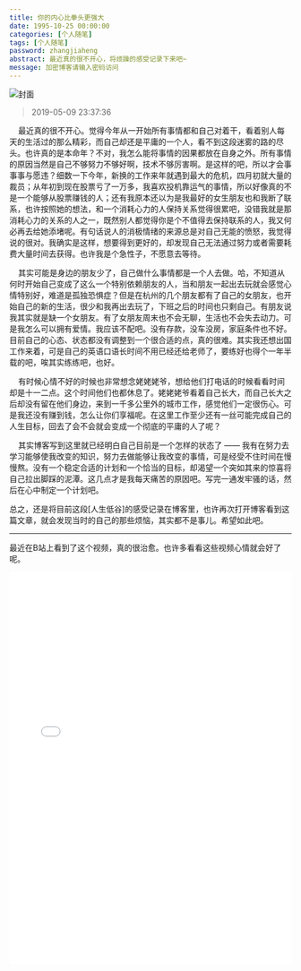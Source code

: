 ```yaml
---
title: 你的内心比拳头更强大
date: 1995-10-25 00:00:00
categories: [个人随笔]
tags: [个人随笔]
password: zhangjiaheng
abstract: 最近真的很不开心，将烦躁的感受记录下来吧~
message: 加密博客请输入密码访问
---
```


![封面](xx.png)

<!--more-->

>   2019-05-09 23:37:36

&nbsp;&nbsp;&nbsp;&nbsp;最近真的很不开心。觉得今年从一开始所有事情都和自己对着干，看着别人每天的生活过的那么精彩，而自己却还是平庸的一个人，看不到这段迷雾的路的尽头。也许真的是本命年？不对，我怎么能将事情的因果都放在自身之外。所有事情的原因当然是自己不够努力不够好啊，技术不够厉害啊。是这样的吧，所以才会事事事与愿违？细数一下今年，新换的工作来年就遇到最大的危机，四月初就大量的裁员；从年初到现在股票亏了一万多，我喜欢投机靠运气的事情，所以好像真的不是一个能够从股票赚钱的人；还有我原本还以为是我最好的女生朋友也和我断了联系，也许按照她的想法，和一个消耗心力的人保持关系觉得很累吧，没错我就是那消耗心力的关系的人之一，既然别人都觉得你是个不值得去保持联系的人，我又何必再去给她添堵呢。有句话说人的消极情绪的来源总是对自己无能的愤怒，我觉得说的很对。我确实是这样，想要得到更好的，却发现自己无法通过努力或者需要耗费大量时间去获得。也许我是个急性子，不愿意去等待。
	
&nbsp;&nbsp;&nbsp;&nbsp;其实可能是身边的朋友少了，自己做什么事情都是一个人去做。哈，不知道从何时开始自己变成了这么一个特别依赖朋友的人，当和朋友一起出去玩就会感觉心情特别好，难道是孤独恐惧症？但是在杭州的几个朋友都有了自己的女朋友，也开始自己的新的生活，很少和我再出去玩了，下班之后的时间也只剩自己。有朋友说我其实就是缺一个女朋友。有了女朋友周末也不会无聊，生活也不会失去动力。可是我怎么可以拥有爱情。我应该不配吧。没有存款，没车没房，家庭条件也不好。目前自己的心态、状态都没有调整到一个很合适的点，真的很难。其实我还想出国工作来着，可是自己的英语口语长时间不用已经还给老师了，要练好也得个一年半载的吧，唉其实练练吧，也好。

&nbsp;&nbsp;&nbsp;&nbsp;有时候心情不好的时候也非常想念姥姥姥爷，想给他们打电话的时候看看时间却是十一二点。这个时间他们也都休息了。姥姥姥爷看着自己长大，而自己长大之后却没有留在他们身边，来到一千多公里外的城市工作，感觉他们一定很伤心。可是我还没有赚到钱，怎么让你们享福呢。在这里工作至少还有一丝可能完成自己的人生目标，回去了会不会就会变成一个彻底的平庸的人了呢？

&nbsp;&nbsp;&nbsp;&nbsp;其实博客写到这里就已经明白自己目前是一个怎样的状态了 —— 我有在努力去学习能够使我改变的知识，努力去做能够让我改变的事情，可是经受不住时间在慢慢熬。没有一个稳定合适的计划和一个恰当的目标，却渴望一个突如其来的惊喜将自己拉出脚踩的泥潭。这几点才是我每天痛苦的原因吧。写完一通发牢骚的话，然后在心中制定一个计划吧。

总之，还是将目前这段[人生低谷]的感受记录在博客里，也许再次打开博客看到这篇文章，就会发现当时的自己的那些烦恼，其实都不是事儿。希望如此吧。

---

最近在B站上看到了这个视频，真的很治愈。也许多看看这些视频心情就会好了呢。

<iframe src="//player.bilibili.com/player.html?aid=50503953&cid=88415184&page=1" scrolling="no" border="0" frameborder="no" framespacing="0" allowfullscreen="true" style="width: 100%;height: 700px"> </iframe>